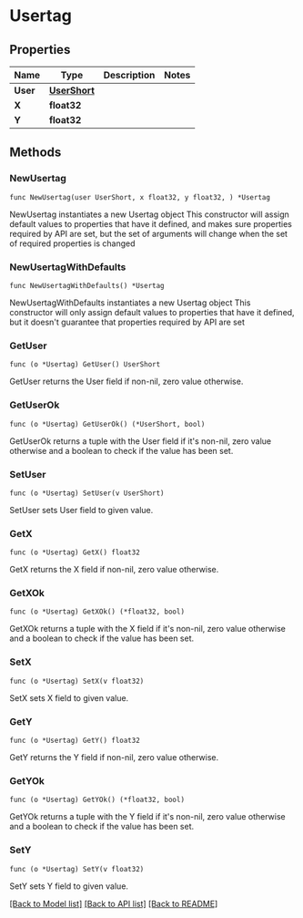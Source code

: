 # Usertag

## Properties

Name | Type | Description | Notes
------------ | ------------- | ------------- | -------------
**User** | [**UserShort**](UserShort.md) |  | 
**X** | **float32** |  | 
**Y** | **float32** |  | 

## Methods

### NewUsertag

`func NewUsertag(user UserShort, x float32, y float32, ) *Usertag`

NewUsertag instantiates a new Usertag object
This constructor will assign default values to properties that have it defined,
and makes sure properties required by API are set, but the set of arguments
will change when the set of required properties is changed

### NewUsertagWithDefaults

`func NewUsertagWithDefaults() *Usertag`

NewUsertagWithDefaults instantiates a new Usertag object
This constructor will only assign default values to properties that have it defined,
but it doesn't guarantee that properties required by API are set

### GetUser

`func (o *Usertag) GetUser() UserShort`

GetUser returns the User field if non-nil, zero value otherwise.

### GetUserOk

`func (o *Usertag) GetUserOk() (*UserShort, bool)`

GetUserOk returns a tuple with the User field if it's non-nil, zero value otherwise
and a boolean to check if the value has been set.

### SetUser

`func (o *Usertag) SetUser(v UserShort)`

SetUser sets User field to given value.


### GetX

`func (o *Usertag) GetX() float32`

GetX returns the X field if non-nil, zero value otherwise.

### GetXOk

`func (o *Usertag) GetXOk() (*float32, bool)`

GetXOk returns a tuple with the X field if it's non-nil, zero value otherwise
and a boolean to check if the value has been set.

### SetX

`func (o *Usertag) SetX(v float32)`

SetX sets X field to given value.


### GetY

`func (o *Usertag) GetY() float32`

GetY returns the Y field if non-nil, zero value otherwise.

### GetYOk

`func (o *Usertag) GetYOk() (*float32, bool)`

GetYOk returns a tuple with the Y field if it's non-nil, zero value otherwise
and a boolean to check if the value has been set.

### SetY

`func (o *Usertag) SetY(v float32)`

SetY sets Y field to given value.



[[Back to Model list]](../README.md#documentation-for-models) [[Back to API list]](../README.md#documentation-for-api-endpoints) [[Back to README]](../README.md)


